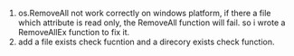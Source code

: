  1. os.RemoveAll not work correctly on windows platform,
 if there a file which attribute is read only, the RemoveAll function will fail.
 so i wrote a RemoveAllEx function to fix it.
2. add a file exists check fucntion and a direcory exists check function.
